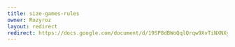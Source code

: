 ```yaml
---
title: size-games-rules
owner: Rozyroz
layout: redirect
redirect: https://docs.google.com/document/d/19SP8dBWoQqlQrqw9XvTiNXNXyVQVzJsU5d4isexsD1M
---
```

